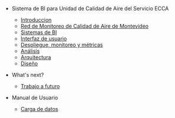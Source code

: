 - Sistema de BI para Unidad de Calidad de Aire del Servicio ECCA

  - [Introduccion](informe/Introduccion.md)
  - [Red de Monitoreo de Calidad de Aire de Montevideo](informe/Red_de_Monitoreo_de_Calidad_de_Aire_de_Montevideo.md)
  - [Sistemas de BI](informe/Sistemas_de_BI.md)
  - [Interfaz de usuario](informe/Interfaz_de_Usuario.md)
  - [Despliegue, monitoreo y métricas](informe/Despliegue_Monitoreo_Y_Metricas.md)
  - [Análisis](informe/Analisis.md)
  - [Arquitectura](informe/Arquitectura.md)
  - [Diseño](informe/Diseno.md)

- What's next?

  - [Trabajo a futuro](informe/Trabajo_A_Futuro.md)

- Manual de Usuario

  - [Carga de datos](ejemplocargadedatos.md)